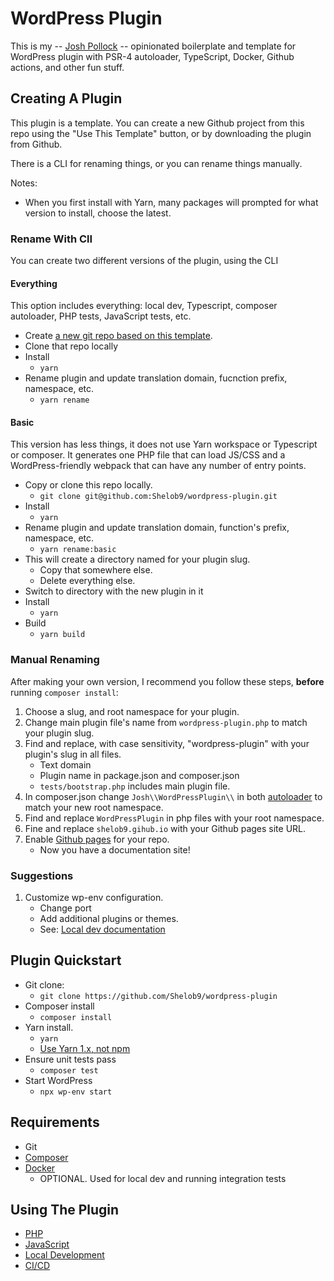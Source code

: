 # WordPress Plugin

This is my -- [Josh Pollock](https://joshpress.net) -- opinionated boilerplate and template for WordPress plugin with PSR-4 autoloader, TypeScript, Docker, Github actions, and other fun stuff.

## Creating A Plugin

This plugin is a template. You can create a new Github project from this repo using the "Use This Template" button, or by downloading the plugin from Github.

There is a CLI for renaming things, or you can rename things manually. 

Notes:
- When you first install with Yarn, many packages will prompted for what version to install, choose the latest.

### Rename With ClI

You can create two different versions of the plugin, using the CLI

#### Everything

This option includes everything: local dev, Typescript, composer autoloader, PHP tests, JavaScript tests, etc.

- Create [a new git repo based on this template](https://github.com/Shelob9/wordpress-plugin/generate).
- Clone that repo locally
- Install
    - `yarn`
- Rename plugin and update translation domain, fucnction prefix, namespace, etc.
    - `yarn rename`

#### Basic 

This version has less things, it does not use Yarn workspace or Typescript or composer. It generates one PHP file that can load JS/CSS and a WordPress-friendly webpack that can have any number of entry points.

- Copy or clone this repo locally.
    - `git clone git@github.com:Shelob9/wordpress-plugin.git`
- Install
    - `yarn`
- Rename plugin and update translation domain, function's prefix, namespace, etc.
    - `yarn rename:basic`
- This will create a directory named for your plugin slug.
    - Copy that somewhere else.
    - Delete everything else.
- Switch to directory with the new plugin in it
- Install
    - `yarn`
- Build
    - `yarn build`

### Manual Renaming

After making your own version, I recommend you follow these steps, **before** running `composer install`:

1. Choose a slug, and root namespace for your plugin.
1. Change main plugin file's name from `wordpress-plugin.php` to match your plugin slug.
1. Find and replace, with case sensitivity, "wordpress-plugin" with your plugin's slug in all files.
    - Text domain
    - Plugin name in package.json and composer.json
    - `tests/bootstrap.php` includes main plugin file.
1. In composer.json change `Josh\\WordPressPlugin\\` in both [autoloader](https://getcomposer.org/doc/01-basic-usage.md#autoloading) to match your new root namespace.
1. Find and replace `WordPressPlugin` in php files with your root namespace.
1. Fine and replace `shelob9.gihub.io` with your Github pages site URL.
1. Enable [Github pages](https://pages.github.com/) for your repo.
    - Now you have a documentation site!

### Suggestions

1. Customize wp-env configuration.
    - Change port
    - Add additional plugins or themes.
    - See: [Local dev documentation](https://shelob9.github.io/wordpress-plugin/local-dev)
    
## Plugin Quickstart

- Git clone:
    - `git clone https://github.com/Shelob9/wordpress-plugin`
- Composer install
    - `composer install`
- Yarn install.
    - `yarn`
    - [Use Yarn 1.x, not npm](https://dev.to/shelob9/why-i-use-yarn-not-npm-dkk)
- Ensure unit tests pass
    - `composer test`
- Start WordPress
    - `npx wp-env start`
    
## Requirements

- Git
- [Composer](https://getcomposer.org/download/)
- [Docker](https://docs.docker.com/get-docker/)
    - OPTIONAL. Used for local dev and running integration tests

## Using The Plugin
- [PHP](https://shelob9.github.io/wordpress-plugin/php)
- [JavaScript](https://shelob9.github.io/wordpress-plugin/javascript)
- [Local Development](https://shelob9.github.io/wordpress-plugin/local-dev)
- [CI/CD](https://shelob9.github.io/wordpress-plugin/cicd)
